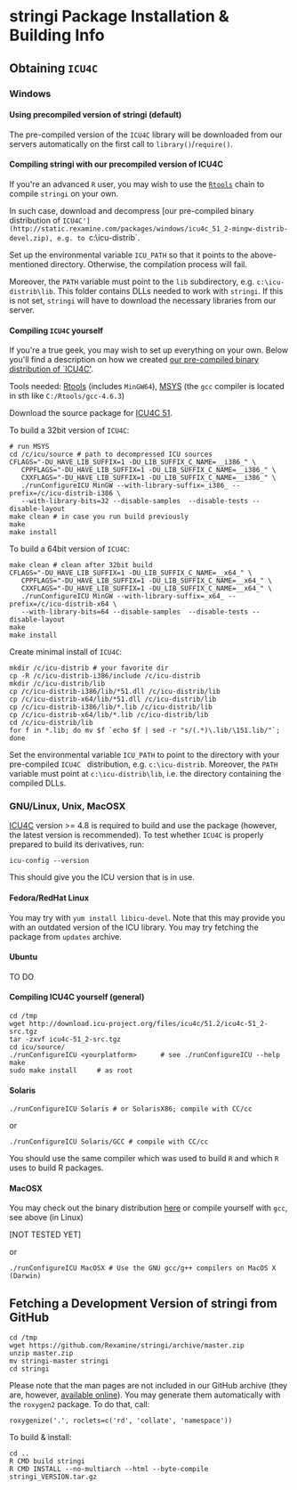 # **stringi** Package Installation & Building Info


## Obtaining `ICU4C`

### Windows 

#### Using precompiled version of **stringi** (default)

The pre-compiled version of the `ICU4C` library will be downloaded 
from our servers automatically on the first call to `library()`/`require()`.

#### Compiling **stringi** with our precompiled version of ICU4C

If you're an advanced `R` user, you may wish to
use the [`Rtools`](http://cran.r-project.org/bin/windows/Rtools/)
chain to compile `stringi` on your own.

In such case, download and decompress
[our pre-compiled binary distribution of `ICU4C'](http://static.rexamine.com/packages/windows/icu4c_51_2-mingw-distrib-devel.zip),
e.g. to `c:\icu-distrib`.

Set up the environmental variable `ICU_PATH` so that it points
to the above-mentioned directory. Otherwise, the compilation process
will fail.

Moreover, the `PATH` variable must point to the `lib` subdirectory,
e.g. `c:\icu-distrib\lib`.
This folder contains DLLs needed to work with `stringi`.
If this is not set, `stringi` will have to download the necessary
libraries from our server.



#### Compiling `ICU4C` yourself

If you're a true geek, you may wish to set up everything on your own.
Below you'll find a description on how we created 
[our pre-compiled binary distribution of `ICU4C'](http://static.rexamine.com/packages/windows/icu4c_51_2-mingw-distrib-devel.zip).

Tools needed:
[Rtools](http://cran.r-project.org/bin/windows/Rtools/) (includes `MinGW64`),
[MSYS](http://www.mingw.org/wiki/MSYS) (the `gcc` compiler is located
in sth like `C:/Rtools/gcc-4.6.3`)

Download the source package for [ICU4C 51](http://site.icu-project.org/download/51).

To build a 32bit version of `ICU4C`:

```
# run MSYS
cd /c/icu/source # path to decompressed ICU sources
CFLAGS="-DU_HAVE_LIB_SUFFIX=1 -DU_LIB_SUFFIX_C_NAME=__i386_" \
   CPPFLAGS="-DU_HAVE_LIB_SUFFIX=1 -DU_LIB_SUFFIX_C_NAME=__i386_" \
   CXXFLAGS="-DU_HAVE_LIB_SUFFIX=1 -DU_LIB_SUFFIX_C_NAME=__i386_" \
   ./runConfigureICU MinGW --with-library-suffix=_i386_ --prefix=/c/icu-distrib-i386 \
   --with-library-bits=32 --disable-samples  --disable-tests --disable-layout
make clean # in case you run build previously
make
make install
```


To build a 64bit version of `ICU4C`:

```
make clean # clean after 32bit build
CFLAGS="-DU_HAVE_LIB_SUFFIX=1 -DU_LIB_SUFFIX_C_NAME=__x64_" \
   CPPFLAGS="-DU_HAVE_LIB_SUFFIX=1 -DU_LIB_SUFFIX_C_NAME=__x64_" \
   CXXFLAGS="-DU_HAVE_LIB_SUFFIX=1 -DU_LIB_SUFFIX_C_NAME=__x64_" \
   ./runConfigureICU MinGW --with-library-suffix=_x64_ --prefix=/c/icu-distrib-x64 \
   --with-library-bits=64 --disable-samples  --disable-tests --disable-layout
make
make install
```

Create minimal install of `ICU4C`:

```
mkdir /c/icu-distrib # your favorite dir
cp -R /c/icu-distrib-i386/include /c/icu-distrib
mkdir /c/icu-distrib/lib
cp /c/icu-distrib-i386/lib/*51.dll /c/icu-distrib/lib
cp /c/icu-distrib-x64/lib/*51.dll /c/icu-distrib/lib
cp /c/icu-distrib-i386/lib/*.lib /c/icu-distrib/lib
cp /c/icu-distrib-x64/lib/*.lib /c/icu-distrib/lib
cd /c/icu-distrib/lib
for f in *.lib; do mv $f `echo $f | sed -r "s/(.*)\.lib/\151.lib/"`; done
```

Set the environmental variable `ICU_PATH` to point
to the directory with your pre-compiled
`ICU4C ` distribution, e.g. `c:\icu-distrib`.
Moreover, the `PATH` variable must point at `c:\icu-distrib\lib`,
i.e. the directory containing the compiled DLLs.


### GNU/Linux, Unix, MacOSX

[ICU4C](http://site.icu-project.org/download) version >= 4.8
is required to build and use the package (however, the latest
version is recommended).
To test whether `ICU4C` is properly prepared to build
its derivatives, run:

```
icu-config --version
```

This should give you the ICU version that is in use.

#### Fedora/RedHat Linux

You may try with `yum install libicu-devel`.
Note that this may provide you with an outdated version of the ICU library.
You may try fetching the package from `updates` archive.

#### Ubuntu

TO DO

#### Compiling ICU4C yourself (general)

```
cd /tmp
wget http://download.icu-project.org/files/icu4c/51.2/icu4c-51_2-src.tgz
tar -zxvf icu4c-51_2-src.tgz
cd icu/source/
./runConfigureICU <yourplatform>      # see ./runConfigureICU --help
make
sudo make install     # as root
```


#### Solaris

```
./runConfigureICU Solaris # or SolarisX86; compile with CC/cc
```

or

```
./runConfigureICU Solaris/GCC # compile with CC/cc
```

You should use the same compiler which was used to build
`R` and which `R` uses to build R packages.

#### MacOSX

You may check out the binary distribution
[here](http://download.icu-project.org/files/icu4c/51.2/icu4c-51_2-MacOSX64_GCC.tgz)
or compile yourself with `gcc`, see above (in Linux)

[NOT TESTED YET]

or

```
./runConfigureICU MacOSX # Use the GNU gcc/g++ compilers on MacOS X (Darwin)
```

## Fetching a Development Version of **stringi** from GitHub

```
cd /tmp
wget https://github.com/Rexamine/stringi/archive/master.zip
unzip master.zip
mv stringi-master stringi
cd stringi
```

Please note that the man pages are not included in our GitHub archive
(they are, however, [available online](http://stringi.rexamine.com/)).
You may generate them automatically with the `roxygen2` package.
To do that, call:

```
roxygenize('.', roclets=c('rd', 'collate', 'namespace'))
```

To build & install:

```
cd ..
R CMD build stringi
R CMD INSTALL --no-multiarch --html --byte-compile  stringi_VERSION.tar.gz
```
